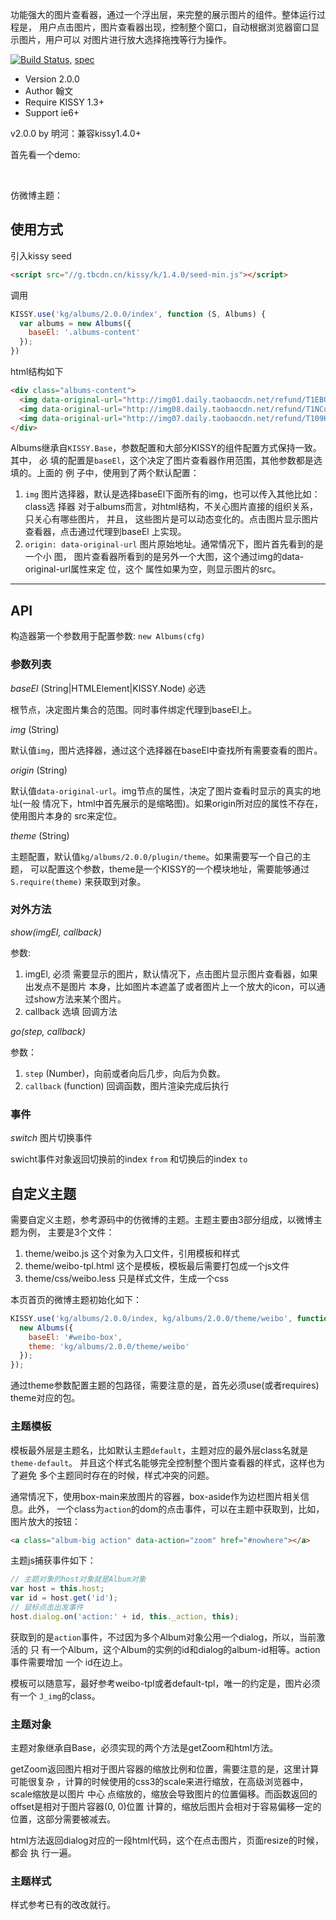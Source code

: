 功能强大的图片查看器，通过一个浮出层，来完整的展示图片的组件。整体运行过程是，
用户点击图片，图片查看器出现，控制整个窗口，自动根据浏览器窗口显示图片，用户可以
对图片进行放大选择拖拽等行为操作。

[![Build Status](https://travis-ci.org/shepherdwind/albums.png?branch=master)](https://travis-ci.org/shepherdwind/albums), [spec](http://kg.kissyui.com/albums/1.0/spec/index.html)

- Version 2.0.0
- Author 翰文
- Require KISSY 1.3+
- Support ie6+

v2.0.0 by 明河：兼容kissy1.4.0+

<script src="//g.tbcdn.cn/kissy/k/1.4.0/seed-min.js" charset="utf-8"></script>

首先看一个demo: 
<div id="sun-box"></div>
<br>

仿微博主题：
<div id="weibo-box"></div>

<style type="text/css">
.albums-dialog .headline .num {
  background-color: transparent;
  color: #333;
}
#weibo-box img,
#sun-box img {
  padding-right: 4px;
}
</style>

<script>

  var S = KISSY;
  if (S.Config.debug) {
    var srcPath = "../../../";
    S.config({
      packages:[
        {
          name: "kg",
          path: srcPath,
          charset: "utf-8",
          ignorePackageNameInUri: true
        }
      ]
    });
  }

  function getPics(callback){
    var url = 'http://api.flickr.com/services/rest/';
    var data = {
      method: 'flickr.photos.search',
      api_key: 'f0540914e6dbc6634166ded6e46e0beb',
      tags: 'rain',
      per_page: 20,
      format: 'json'
    };

    S.io({
      url: url,
      data: data,
      dataType: 'jsonp',
      jsonpCallback: 'jsonFlickrApi'
    }).then(function(argv){
      var ret = argv[0];
      if (ret.stat == 'fail') {
        callback(ret);
      } else {
        callback(null, ret.photos);
      }
    }).fail(function(e){
      callback(e, {});
    });
  }

  function getHtml(photos){

    var html = '';
    var tpl = 'http://farm{farm}.staticflickr.com/{server}/{id}_{secret}_{size}.jpg"';

    S.each(photos, function(photo){

      photo.size = 's';
      var src = S.substitute(tpl, photo);
      photo.size = 'b';
      var original = S.substitute(tpl, photo);

      html += S.substitute('<img src="{src}" data-original-url="{original}" data-desc="{title}"/>', {
        src: src,
        original: original,
        title: photo.title
      });

    });
    return html;
  }
KISSY.use('kg/albums/2.0.0/index, ajax, kg/albums/2.0.0/theme/weibo', function(S, Albums, io){
    getPics(function(err, json){
      if (err) {
        S.all('#sun-box').html(err.message || 'error happend, flickr get picture fail!');
        return;
      }

      if (json.photo && json.photo.length) {

        var html1 = getHtml(json.photo.slice(0, 10));
        S.all('#sun-box').html(html1);
        var albums = new Albums({baseEl: '#sun-box', img: 'img'});

        var html2 = getHtml(json.photo.slice(10));
        S.all('#weibo-box').html(html2);
        var albums = new Albums({
          baseEl: '#weibo-box',
          theme: 'kg/albums/2.0.0/theme/weibo'
        });

      }

    });

});
</script>

## 使用方式

引入kissy seed
```html
<script src="//g.tbcdn.cn/kissy/k/1.4.0/seed-min.js"></script>
```

调用
```js
KISSY.use('kg/albums/2.0.0/index', function (S, Albums) {
  var albums = new Albums({
    baseEl: '.albums-content'
  });
})
```

html结构如下
```html
<div class="albums-content">
  <img data-original-url="http://img01.daily.taobaocdn.net/refund/T1EBOzXn0dXXb1upjX.jpg" src="http://img03.daily.taobaocdn.net/refund/T1EBOzXn0dXXb1upjX_120x120.jpg" data-desc="hello world">
  <img data-original-url="http://img08.daily.taobaocdn.net/refund/T1NCuzXa0gXXb1upjX.jpg" src="http://img02.daily.taobaocdn.net/refund/T1NCuzXa0gXXb1upjX_120x120.jpg">
  <img data-original-url="http://img07.daily.taobaocdn.net/refund/T109KzXiBdXXb1upjX.jpg" src="http://img03.daily.taobaocdn.net/refund/T109KzXiBdXXb1upjX_120x120.jpg">
</div>
```

Albums继承自`KISSY.Base`，参数配置和大部分KISSY的组件配置方式保持一致。其中， 必
填的配置是`baseEl`，这个决定了图片查看器作用范围，其他参数都是选填的。上面的 例
子中，使用到了两个默认配置：

1. `img` 图片选择器，默认是选择baseEl下面所有的img，也可以传入其他比如：class选
   择器 对于albums而言，对html结构，不关心图片直接的组织关系，只关心有哪些图片，
   并且， 这些图片是可以动态变化的。点击图片显示图片查看器，点击通过代理到baseEl
   上实现。
2. `origin: data-original-url` 图片原始地址。通常情况下，图片首先看到的是一个小
   图， 图片查看器所看到的是另外一个大图，这个通过img的data-original-url属性来定
   位，这个 属性如果为空，则显示图片的src。

<hr class="smooth large" />

## API

构造器第一个参数用于配置参数: `new Albums(cfg)`

### 参数列表

*baseEl* (String|HTMLElement|KISSY.Node) 必选

根节点，决定图片集合的范围。同时事件绑定代理到baseEl上。

*img* (String) 

默认值`img`，图片选择器，通过这个选择器在baseEl中查找所有需要查看的图片。

*origin* (String)

默认值`data-original-url`。img节点的属性，决定了图片查看时显示的真实的地址(一般
情况下，html中首先展示的是缩略图)。如果origin所对应的属性不存在，使用图片本身的
src来定位。

*theme* (String)

主题配置，默认值`kg/albums/2.0.0/plugin/theme`。如果需要写一个自己的主题，
可以配置这个参数，theme是一个KISSY的一个模块地址，需要能够通过`S.require(theme)`
来获取到对象。

### 对外方法

*show(imgEl, callback)*

参数:
1. imgEl, 必须 需要显示的图片，默认情况下，点击图片显示图片查看器，如果出发点不是图片
   本身，比如图片本遮盖了或者图片上一个放大的icon，可以通过show方法来某个图片。
2. callback 选填 回调方法

*go(step, callback)* 

参数：
1. `step` (Number)，向前或者向后几步，向后为负数。
2. `callback` (function) 回调函数，图片渲染完成后执行

### 事件

*switch* 图片切换事件

swicht事件对象返回切换前的index `from` 和切换后的index `to`

## 自定义主题

需要自定义主题，参考源码中的仿微博的主题。主题主要由3部分组成，以微博主题为例，
主要是3个文件：

1. theme/weibo.js 这个对象为入口文件，引用模板和样式
2. theme/weibo-tpl.html 这个是模板，模板最后需要打包成一个js文件
3. theme/css/weibo.less 只是样式文件，生成一个css

本页首页的微博主题初始化如下：

```js
KISSY.use('kg/albums/2.0.0/index, kg/albums/2.0.0/theme/weibo', function(Albums){
  new Albums({
    baseEl: '#weibo-box',
    theme: 'kg/albums/2.0.0/theme/weibo'
  });
});
```

通过theme参数配置主题的包路径，需要注意的是，首先必须use(或者requires) theme对应的包。

### 主题模板

模板最外层是主题名，比如默认主题`default`，主题对应的最外层class名就是
`theme-default`。 并且这个样式名能够完全控制整个图片查看器的样式，这样也为了避免
多个主题同时存在的时候，样式冲突的问题。

通常情况下，使用box-main来放图片的容器，box-aside作为边栏图片相关信息。此外，
一个class为`action`的dom的点击事件，可以在主题中获取到，比如，图片放大的按钮：

```html
<a class="album-big action" data-action="zoom" href="#nowhere"></a>
```

主题js捕获事件如下：

```js
// 主题对象的host对象就是Album对象
var host = this.host;
var id = host.get('id');
// 鼠标点击出发事件
host.dialog.on('action:' + id, this._action, this);
```

获取到的是`action`事件，不过因为多个Album对象公用一个dialog，所以，当前激活的 只
有一个Album，这个Album的实例的id和dialog的album-id相等。action事件需要增加 一个
id在边上。

模板可以随意写，最好参考weibo-tpl或者default-tpl，唯一的约定是，图片必须 有一个
`J_img`的class。

### 主题对象

主题对象继承自Base，必须实现的两个方法是getZoom和html方法。

getZoom返回图片相对于图片容器的缩放比例和位置，需要注意的是，这里计算可能很复杂
，计算的时候使用的css3的scale来进行缩放，在高级浏览器中，scale缩放是以图片 中心
点缩放的，缩放会导致图片的位置偏移。而函数返回的offset是相对于图片容器(0, 0)位置
计算的，缩放后图片会相对于容易偏移一定的位置，这部分需要被减去。

html方法返回dialog对应的一段html代码，这个在点击图片，页面resize的时候，都会 执
行一遍。

### 主题样式

样式参考已有的改改就行。
